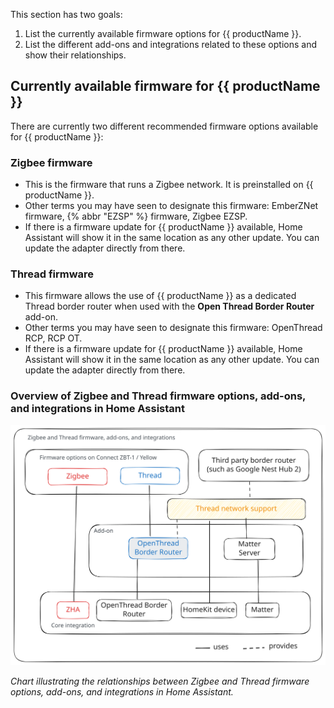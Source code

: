 This section has two goals:

1. List the currently available firmware options for {{ productName }}.
2. List the different add-ons and integrations related to these options and show their relationships.

## Currently available firmware for {{ productName }}

There are currently two different recommended firmware options available for {{ productName }}:

### Zigbee firmware

- This is the firmware that runs a Zigbee network. It is preinstalled on {{ productName }}.
- Other terms you may have seen to designate this firmware: EmberZNet firmware, {% abbr "EZSP" %} firmware, Zigbee EZSP.
- If there is a firmware update for {{ productName }} available, Home Assistant will show it in the same location as any other update. You can update the adapter directly from there.

### Thread firmware

- This firmware allows the use of {{ productName }} as a dedicated Thread border router when used with the **Open Thread Border Router** add-on.
- Other terms you may have seen to designate this firmware: OpenThread RCP, RCP OT.
- If there is a firmware update for {{ productName }} available, Home Assistant will show it in the same location as any other update. You can update the adapter directly from there.

### Overview of Zigbee and Thread firmware options, add-ons, and integrations in Home Assistant

![Chart illustrating the relationships between Zigbee and Thread firmware options, add-ons, and integrations in Home Assistant.](/static/img/connect-zbt-1/firmware-options-no-multiprotocol.svg)

*Chart illustrating the relationships between Zigbee and Thread firmware options, add-ons, and integrations in Home Assistant.*
